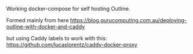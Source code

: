 Working docker-compose for self hosting Outline.

Formed mainly from here https://blog.gurucomputing.com.au/deploying-outline-with-docker-and-caddy

but using Caddy labels to work with this: https://github.com/lucaslorentz/caddy-docker-proxy

